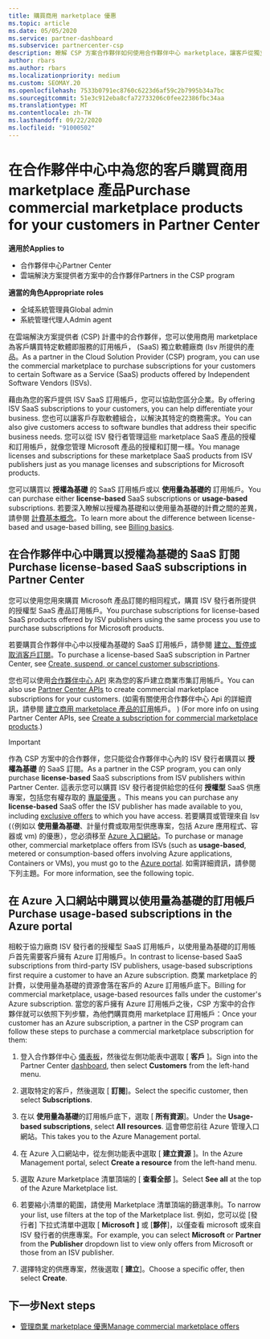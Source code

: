 ```yaml
---
title: 購買商用 marketplace 優惠
ms.topic: article
ms.date: 05/05/2020
ms.service: partner-dashboard
ms.subservice: partnercenter-csp
description: 瞭解 CSP 方案合作夥伴如何使用合作夥伴中心 marketplace，讓客戶從獨立軟體廠商 (Isv) 購買 SaaS 供應專案。
author: rbars
ms.author: rbars
ms.localizationpriority: medium
ms.custom: SEOMAY.20
ms.openlocfilehash: 7533b0791ec8760c6223d6af59c2b7995b34a7bc
ms.sourcegitcommit: 51e3c912eba8cfa72733206c0fee22386fbc34aa
ms.translationtype: MT
ms.contentlocale: zh-TW
ms.lasthandoff: 09/22/2020
ms.locfileid: "91000502"
---
```

# <a name="purchase-commercial-marketplace-products-for-your-customers-in-partner-center"></a><span data-ttu-id="a60b0-103">在合作夥伴中心中為您的客戶購買商用 marketplace 產品</span><span class="sxs-lookup"><span data-stu-id="a60b0-103">Purchase commercial marketplace products for your customers in Partner Center</span></span>

<span data-ttu-id="a60b0-104">**適用於**</span><span class="sxs-lookup"><span data-stu-id="a60b0-104">**Applies to**</span></span>

- <span data-ttu-id="a60b0-105">合作夥伴中心</span><span class="sxs-lookup"><span data-stu-id="a60b0-105">Partner Center</span></span>
- <span data-ttu-id="a60b0-106">雲端解決方案提供者方案中的合作夥伴</span><span class="sxs-lookup"><span data-stu-id="a60b0-106">Partners in the CSP program</span></span>

<span data-ttu-id="a60b0-107">**適當的角色**</span><span class="sxs-lookup"><span data-stu-id="a60b0-107">**Appropriate roles**</span></span>

- <span data-ttu-id="a60b0-108">全域系統管理員</span><span class="sxs-lookup"><span data-stu-id="a60b0-108">Global admin</span></span>
- <span data-ttu-id="a60b0-109">系統管理代理人</span><span class="sxs-lookup"><span data-stu-id="a60b0-109">Admin agent</span></span>

<span data-ttu-id="a60b0-110">在雲端解決方案提供者 (CSP) 計畫中的合作夥伴，您可以使用商用 marketplace 為客戶購買特定軟體即服務的訂用帳戶， (SaaS) 獨立軟體廠商 (Isv 所提供的產品。</span><span class="sxs-lookup"><span data-stu-id="a60b0-110">As a partner in the Cloud Solution Provider (CSP) program, you can use the commercial marketplace to purchase subscriptions for your customers to certain Software as a Service (SaaS) products offered by Independent Software Vendors (ISVs).</span></span> 

<span data-ttu-id="a60b0-111">藉由為您的客戶提供 ISV SaaS 訂用帳戶，您可以協助您區分企業。</span><span class="sxs-lookup"><span data-stu-id="a60b0-111">By offering ISV SaaS subscriptions to your customers, you can help differentiate your business.</span></span> <span data-ttu-id="a60b0-112">您也可以讓客戶存取軟體組合，以解決其特定的商務需求。</span><span class="sxs-lookup"><span data-stu-id="a60b0-112">You can also give customers access to software bundles that address their specific business needs.</span></span> <span data-ttu-id="a60b0-113">您可以從 ISV 發行者管理這些 marketplace SaaS 產品的授權和訂用帳戶，就像您管理 Microsoft 產品的授權和訂閱一樣。</span><span class="sxs-lookup"><span data-stu-id="a60b0-113">You manage licenses and subscriptions for these marketplace SaaS products from ISV publishers just as you manage licenses and subscriptions for Microsoft products.</span></span>

<span data-ttu-id="a60b0-114">您可以購買以 **授權為基礎** 的 SaaS 訂用帳戶或以 **使用量為基礎的** 訂用帳戶。</span><span class="sxs-lookup"><span data-stu-id="a60b0-114">You can purchase either **license-based** SaaS subscriptions or **usage-based** subscriptions.</span></span> <span data-ttu-id="a60b0-115">若要深入瞭解以授權為基礎和以使用量為基礎的計費之間的差異，請參閱 [計費基本概念](billing-basics.md)。</span><span class="sxs-lookup"><span data-stu-id="a60b0-115">To learn more about the difference between license-based and usage-based billing, see [Billing basics](billing-basics.md).</span></span>

## <a name="purchase-license-based-saas-subscriptions-in-partner-center"></a><span data-ttu-id="a60b0-116">在合作夥伴中心中購買以授權為基礎的 SaaS 訂閱</span><span class="sxs-lookup"><span data-stu-id="a60b0-116">Purchase license-based SaaS subscriptions in Partner Center</span></span>

<span data-ttu-id="a60b0-117">您可以使用您用來購買 Microsoft 產品訂閱的相同程式，購買 ISV 發行者所提供的授權型 SaaS 產品訂用帳戶。</span><span class="sxs-lookup"><span data-stu-id="a60b0-117">You purchase subscriptions for license-based SaaS products offered by ISV publishers using the same process you use to purchase subscriptions for Microsoft products.</span></span>

<span data-ttu-id="a60b0-118">若要購買合作夥伴中心中以授權為基礎的 SaaS 訂用帳戶，請參閱 [建立、暫停或取消客戶訂閱](create-a-new-subscription.md#create-a-new-subscription)。</span><span class="sxs-lookup"><span data-stu-id="a60b0-118">To purchase a license-based SaaS subscription in Partner Center, see [Create, suspend, or cancel customer subscriptions](create-a-new-subscription.md#create-a-new-subscription).</span></span>

<span data-ttu-id="a60b0-119">您也可以使用[合作夥伴中心 API](/partner-center/develop/) 來為您的客戶建立商業市集訂用帳戶。</span><span class="sxs-lookup"><span data-stu-id="a60b0-119">You can also use [Partner Center APIs](/partner-center/develop/) to create commercial marketplace subscriptions for your customers.</span></span> <span data-ttu-id="a60b0-120"> (如需有關使用合作夥伴中心 Api 的詳細資訊，請參閱 [建立商用 marketplace 產品的訂用](/partner-center/develop/create-subscription-azure-marketplace-products)帳戶。 ) </span><span class="sxs-lookup"><span data-stu-id="a60b0-120">(For more info on using Partner Center APIs, see [Create a subscription for commercial marketplace products](/partner-center/develop/create-subscription-azure-marketplace-products).)</span></span>

>[!IMPORTANT]
> <span data-ttu-id="a60b0-121">作為 CSP 方案中的合作夥伴，您只能從合作夥伴中心內的 ISV 發行者購買以 **授權為基礎** 的 SaaS 訂閱。</span><span class="sxs-lookup"><span data-stu-id="a60b0-121">As a partner in the CSP program, you can only purchase **license-based** SaaS subscriptions from ISV publishers within Partner Center.</span></span> <span data-ttu-id="a60b0-122">這表示您可以購買 ISV 發行者提供給您的任何 **授權型** SaaS 供應專案，包括您有權存取的 [專屬優惠](csp-commercial-marketplace-discover.md#learn-about-marketplace-exclusive-offers) 。</span><span class="sxs-lookup"><span data-stu-id="a60b0-122">This means you can purchase any **license-based** SaaS offer the ISV publisher has made available to you, including [exclusive offers](csp-commercial-marketplace-discover.md#learn-about-marketplace-exclusive-offers) to which you have access.</span></span> <span data-ttu-id="a60b0-123">若要購買或管理來自 Isv (（例如以 **使用量為基礎**、計量付費或取用型供應專案，包括 Azure 應用程式、容器或 vm) 的優惠），您必須移至 [Azure 入口網站](https://portal.azure.com/)。</span><span class="sxs-lookup"><span data-stu-id="a60b0-123">To purchase or manage other, commercial marketplace offers from ISVs (such as **usage-based**, metered or consumption-based offers involving Azure applications, Containers or VMs), you must go to the [Azure portal](https://portal.azure.com/).</span></span> <span data-ttu-id="a60b0-124">如需詳細資訊，請參閱下列主題。</span><span class="sxs-lookup"><span data-stu-id="a60b0-124">For more information, see the following topic.</span></span>

## <a name="purchase-usage-based-subscriptions-in-the-azure-portal"></a><span data-ttu-id="a60b0-125">在 Azure 入口網站中購買以使用量為基礎的訂用帳戶</span><span class="sxs-lookup"><span data-stu-id="a60b0-125">Purchase usage-based subscriptions in the Azure portal</span></span>

<span data-ttu-id="a60b0-126">相較于協力廠商 ISV 發行者的授權型 SaaS 訂用帳戶，以使用量為基礎的訂用帳戶首先需要客戶擁有 Azure 訂用帳戶。</span><span class="sxs-lookup"><span data-stu-id="a60b0-126">In contrast to license-based SaaS subscriptions from third-party ISV publishers, usage-based subscriptions first require a customer to have an Azure subscription.</span></span> <span data-ttu-id="a60b0-127">商業 marketplace 的計費，以使用量為基礎的資源會落在客戶的 Azure 訂用帳戶底下。</span><span class="sxs-lookup"><span data-stu-id="a60b0-127">Billing for commercial marketplace, usage-based resources falls under the customer's Azure subscription.</span></span> <span data-ttu-id="a60b0-128">當您的客戶擁有 Azure 訂用帳戶之後，CSP 方案中的合作夥伴就可以依照下列步驟，為他們購買商用 marketplace 訂用帳戶：</span><span class="sxs-lookup"><span data-stu-id="a60b0-128">Once your customer has an Azure subscription, a partner in the CSP program can follow these steps to purchase a commercial marketplace subscription for them:</span></span>

1. <span data-ttu-id="a60b0-129">登入合作夥伴中心 [儀表板](https://partner.microsoft.com/dashboard)，然後從左側功能表中選取 [ **客戶** ]。</span><span class="sxs-lookup"><span data-stu-id="a60b0-129">Sign into the Partner Center [dashboard](https://partner.microsoft.com/dashboard), then select **Customers** from the left-hand menu.</span></span>

2. <span data-ttu-id="a60b0-130">選取特定的客戶，然後選取 [ **訂閱**]。</span><span class="sxs-lookup"><span data-stu-id="a60b0-130">Select the specific customer, then select **Subscriptions**.</span></span>  

3. <span data-ttu-id="a60b0-131">在以 **使用量為基礎**的訂用帳戶底下，選取 [ **所有資源**]。</span><span class="sxs-lookup"><span data-stu-id="a60b0-131">Under the **Usage-based subscriptions**, select **All resources**.</span></span> <span data-ttu-id="a60b0-132">這會帶您前往 Azure 管理入口網站。</span><span class="sxs-lookup"><span data-stu-id="a60b0-132">This takes you to the Azure Management portal.</span></span>

4. <span data-ttu-id="a60b0-133">在 Azure 入口網站中，從左側功能表中選取 [ **建立資源** ]。</span><span class="sxs-lookup"><span data-stu-id="a60b0-133">In the Azure Management portal, select **Create a resource** from the left-hand menu.</span></span>

5. <span data-ttu-id="a60b0-134">選取 Azure Marketplace 清單頂端的 [ **查看全部** ]。</span><span class="sxs-lookup"><span data-stu-id="a60b0-134">Select **See all** at the top of the Azure Marketplace list.</span></span>

6. <span data-ttu-id="a60b0-135">若要縮小清單的範圍，請使用 Marketplace 清單頂端的篩選準則。</span><span class="sxs-lookup"><span data-stu-id="a60b0-135">To narrow your list, use filters at the top of the Marketplace list.</span></span> <span data-ttu-id="a60b0-136">例如，您可以從 [發行者] 下拉式清單中選取 [ **Microsoft** **]** 或 [**夥伴**]，以僅查看 microsoft 或來自 ISV 發行者的供應專案。</span><span class="sxs-lookup"><span data-stu-id="a60b0-136">For example, you can select **Microsoft** or **Partner** from the **Publisher** dropdown list to view only offers from Microsoft or those from an ISV publisher.</span></span>

7. <span data-ttu-id="a60b0-137">選擇特定的供應專案，然後選取 [ **建立**]。</span><span class="sxs-lookup"><span data-stu-id="a60b0-137">Choose a specific offer, then select **Create**.</span></span>

## <a name="next-steps"></a><span data-ttu-id="a60b0-138">下一步</span><span class="sxs-lookup"><span data-stu-id="a60b0-138">Next steps</span></span>

- [<span data-ttu-id="a60b0-139">管理商業 marketplace 優惠</span><span class="sxs-lookup"><span data-stu-id="a60b0-139">Manage commercial marketplace offers</span></span>](csp-commercial-marketplace-purchase.md)